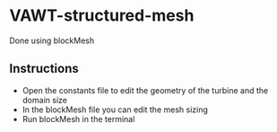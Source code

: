 # VAWT-structured-mesh
Done using blockMesh

Instructions
----------------------------
- Open the constants file to edit the geometry of the turbine and the domain size
- In the blockMesh file you can edit the mesh sizing
- Run blockMesh in the terminal
